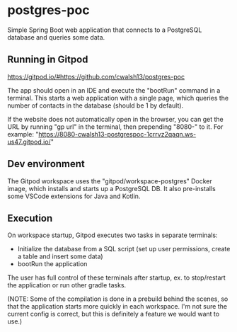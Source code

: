 # postgres-poc

Simple Spring Boot web application that connects to a PostgreSQL database and queries some data.

## Running in Gitpod

https://gitpod.io/#https://github.com/cwalsh13/postgres-poc

The app should open in an IDE and execute the "bootRun" command in a terminal.  This starts a web application with a single page, which queries the number of contacts in the database (should be 1 by default).

If the website does not automatically open in the browser, you can get the URL by running "gp url" in the terminal, then prepending "8080-" to it.  For example: "https://8080-cwalsh13-postgrespoc-1crrvz2qaqn.ws-us47.gitpod.io/"

## Dev environment

The Gitpod workspace uses the "gitpod/workspace-postgres" Docker image, which installs and starts up a PostgreSQL DB.  It also pre-installs some VSCode extensions for Java and Kotlin.

## Execution

On workspace startup, Gitpod executes two tasks in separate terminals:
- Initialize the database from a SQL script (set up user permissions, create a table and insert some data)
- bootRun the application

The user has full control of these terminals after startup, ex. to stop/restart the application or run other gradle tasks.

(NOTE: Some of the compilation is done in a prebuild behind the scenes, so that the application starts more quickly in each workspace.  I'm not sure the current config is correct, but this is definitely a feature we would want to use.)
